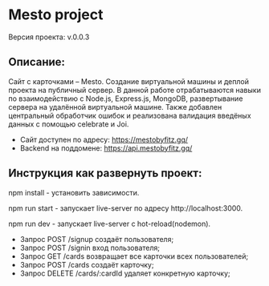 # Mesto project
Версия проекта: v.0.0.3

## Описание:
Сайт с карточками – Mesto. Создание виртуальной машины и деплой проекта на публичный сервер. В данной работе отрабатываются навыки по взаимодействию с Node.js, Express.js, MongoDB, развертывание сервера на удалённой виртуальной машине. Также добавлен центральный обработчик ошибок и реализована валидация введёных данных с помощью celebrate и Joi.

* Сайт доступен по адресу: https://mestobyfitz.gq/
* Backend на поддомене: https://api.mestobyfitz.gq/

## Инструкция как развернуть проект:

npm install - установить зависимости.

npm run start - запускает live-server по адресу http://localhost:3000.

npm run dev - запускает live-server с hot-reload(nodemon).

* Запрос POST /signup создаёт пользователя;
* Запрос POST /signin вход пользователя;
* Запрос GET /cards возвращает все карточки всех пользователей;
* Запрос POST /cards создаёт карточку;
* Запрос DELETE /cards/:cardId удаляет конкретную карточку;
